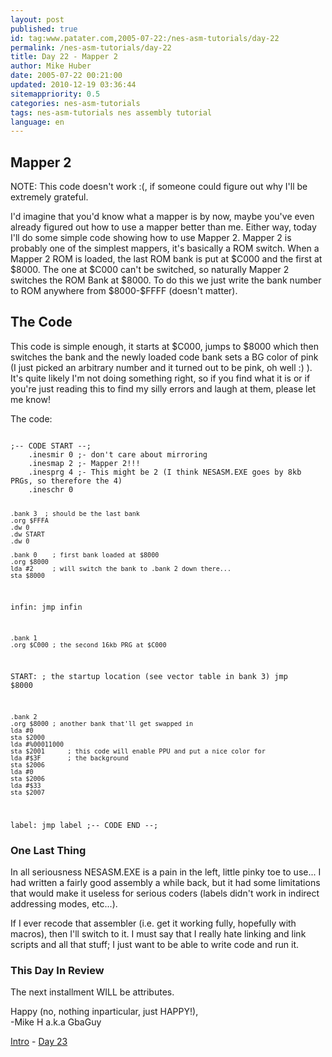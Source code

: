 ```yaml
---
layout: post
published: true
id: tag:www.patater.com,2005-07-22:/nes-asm-tutorials/day-22
permalink: /nes-asm-tutorials/day-22
title: Day 22 - Mapper 2
author: Mike Huber
date: 2005-07-22 00:21:00
updated: 2010-12-19 03:36:44
sitemappriority: 0.5
categories: nes-asm-tutorials
tags: nes-asm-tutorials nes assembly tutorial
language: en
---
```

<h2>Mapper 2</h2>
<div class="warning">
<p>NOTE: This code doesn't work :(, if someone could figure out why I'll be
extremely grateful.</p>
</div>

<p>I'd imagine that you'd know what a mapper is by now, maybe you've even
already figured out how to use a mapper better than me. Either way, today I'll
do some simple code showing how to use Mapper 2. Mapper 2 is probably one of
the simplest mappers, it's basically a ROM switch. When a Mapper 2 ROM is
loaded, the last ROM bank is put at $C000 and the first at $8000. The one at
$C000 can't be switched, so naturally Mapper 2 switches the ROM Bank at $8000.
To do this we just write the bank number to ROM anywhere from $8000-$FFFF
(doesn't matter).</p>

<h2>The Code</h2>
<p>This code is simple enough, it starts at $C000, jumps to $8000 which then
switches the bank and the newly loaded code bank sets a BG color of pink (I
just picked an arbitrary number and it turned out to be pink, oh well :) ).
It's quite likely I'm not doing something right, so if you find what it is or
if you're just reading this to find my silly errors and laugh at them, please
let me know!</p>

<p>The code:</p>
<code class="block">
;-- CODE START --;
    .inesmir 0 ;- don't care about mirroring
    .inesmap 2 ;- Mapper 2!!!
    .inesprg 4 ;- This might be 2 (I think NESASM.EXE goes by 8kb PRGs, so therefore the 4)
    .ineschr 0

    .bank 3  ; should be the last bank
    .org $FFFA
    .dw 0
    .dw START
    .dw 0

    .bank 0    ; first bank loaded at $8000
    .org $8000
    lda #2     ; will switch the bank to .bank 2 down there...
    sta $8000
infin:
    jmp infin

    .bank 1
    .org $C000 ; the second 16kb PRG at $C000
START:              ; the startup location (see vector table in bank 3)
    jmp $8000

    .bank 2
    .org $8000 ; another bank that'll get swapped in
    lda #0
    sta $2000
    lda #%00011000
    sta $2001      ; this code will enable PPU and put a nice color for
    lda #$3F       ; the background
    sta $2006
    lda #0
    sta $2006
    lda #$33
    sta $2007
label:
    jmp label
;-- CODE END --;
</code>

<h3>One Last Thing</h3>

<p>In all seriousness NESASM.EXE is a pain in the left, little pinky toe to
use...  I had written a fairly good assembly a while back, but it had some
limitations that would make it useless for serious coders (labels didn't work
in indirect addressing modes, etc...).</p>

<p>If I ever recode that assembler (i.e. get it working fully, hopefully with
macros), then I'll switch to it. I must say that I really hate linking and link
scripts and all that stuff; I just want to be able to write code and run
it.</p>

<h3>This Day In Review</h3>

<p>The next installment WILL be attributes.</p>

<p>
    Happy (no, nothing inparticular, just HAPPY!),<br/>
        -Mike H a.k.a GbaGuy
</p>

<div class="series-navigation">
<a href="/nes-asm-tutorials">Intro</a> - <a href="/nes-asm-tutorials/day-23">Day 23</a>
</div>
